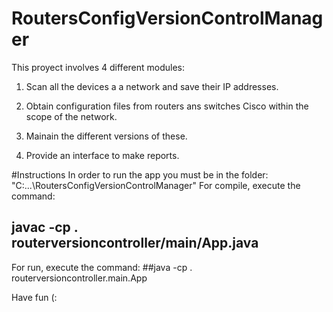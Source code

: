 # RoutersConfigVersionControlManager

This proyect involves 4 different modules:

1. Scan all the devices a a network and save their IP addresses.

2. Obtain configuration files from routers ans switches Cisco within the scope of the network.

3. Mainain the different versions of these.

4. Provide an interface to make reports.


#Instructions
In order to run the app you must be in the folder: "C:\...\RoutersConfigVersionControlManager"
For compile, execute the command:
## javac -cp . routerversioncontroller/main/App.java
For run, execute the command:
##java -cp . routerversioncontroller.main.App

Have fun (:
